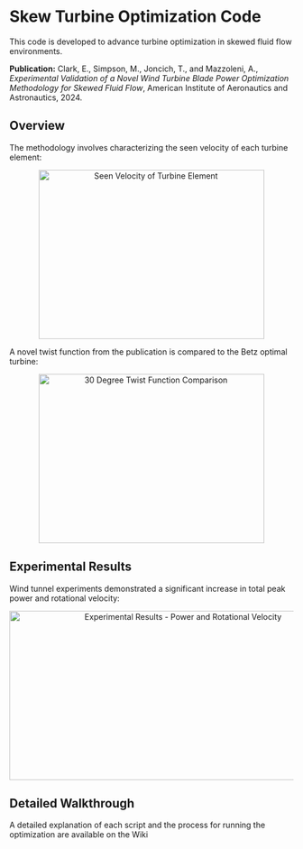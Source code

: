 # Skew Turbine Optimization Code

This code is developed to advance turbine optimization in skewed fluid flow environments.

**Publication:**
Clark, E., Simpson, M., Joncich, T., and Mazzoleni, A., *Experimental Validation of a Novel Wind Turbine Blade Power Optimization Methodology for Skewed Fluid Flow*, American Institute of Aeronautics and Astronautics, 2024.

## Overview

The methodology involves characterizing the seen velocity of each turbine element:

<p align="center">
    <img src="https://github.com/matthewsimpsonaero/SkewBladeOptimization/blob/main/Images/SeenVelocity.png" alt="Seen Velocity of Turbine Element" width="400" height="300"/>
</p>

A novel twist function from the publication is compared to the Betz optimal turbine:

<p align="center">
    <img src="https://github.com/matthewsimpsonaero/SkewBladeOptimization/blob/main/Images/30DegTwist.png" alt="30 Degree Twist Function Comparison" width="400" height="300"/>
</p>

## Experimental Results

Wind tunnel experiments demonstrated a significant increase in total peak power and rotational velocity:

<p align="center">
    <img src="https://github.com/matthewsimpsonaero/SkewBladeOptimization/blob/main/Images/Experimental%20Results%202.png" alt="Experimental Results - Power and Rotational Velocity" width="600" height="300"/>
</p>

## Detailed Walkthrough

A detailed explanation of each script and the process for running the optimization are available on the Wiki

